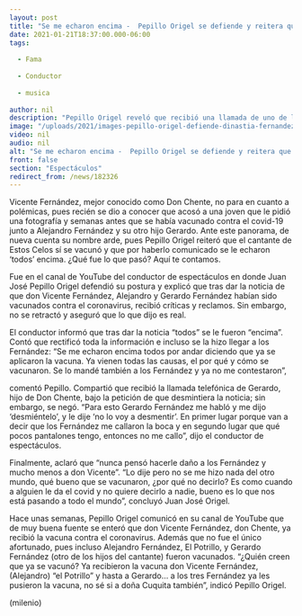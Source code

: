 ```yaml
---
layout: post
title: "Se me echaron encima -  Pepillo Origel se defiende y reitera que Vicente Fernández sí se vacunó"
date: 2021-01-21T18:37:00.000-06:00
tags:
  
  - Fama
  
  - Conductor
  
  - musica
  
author: nil
description: "Pepillo Origel reveló que recibió una llamada de uno de los hijos del cantante para desmentir que 'Vicente Fernández' sí se vacunó contra covid-19; se negó y así se defendió. "
image: "/uploads/2021/images-pepillo-origel-defiende-dinastia-fernandez.jpg"
video: nil
audio: nil
alt: "Se me echaron encima -  Pepillo Origel se defiende y reitera que Vicente Fernández sí se vacunó"
front: false
section: "Espectáculos"
redirect_from: /news/182326
---
```


Vicente Fernández, mejor conocido como Don Chente, no para en cuanto a polémicas, pues recién se dio a conocer que acosó a una joven que le pidió una fotografía y semanas antes que se había vacunado contra el covid-19 junto a Alejandro Fernández y su otro hijo Gerardo. Ante este panorama, de nueva cuenta su nombre arde, pues Pepillo Origel reiteró que el cantante de Estos Celos sí se vacunó y que por haberlo comunicado se le echaron ‘todos’ encima. ¿Qué fue lo que pasó? Aquí te contamos. 

Fue en el canal de YouTube del conductor de espectáculos en donde Juan José Pepillo Origel defendió su postura y explicó que tras dar la noticia de que don Vicente Fernández, Alejandro y Gerardo Fernández habían sido vacunados contra el coronavirus, recibió críticas y reclamos. Sin embargo, no se retractó y aseguró que lo que dijo es real. 

El conductor informó que tras dar la noticia “todos” se le fueron “encima”. Contó que rectificó toda la información e incluso se la hizo llegar a los Fernández: 
“Se me echaron encima todos por andar diciendo que ya se aplicaron la vacuna. Ya vienen todas las causas, el por qué y cómo se vacunaron. Se lo mandé también a los Fernández y ya no me contestaron”, 

comentó Pepillo. Compartió que recibió la llamada telefónica de Gerardo, hijo de Don Chente, bajo la petición de que desmintiera la noticia; sin embargo, se negó. “Para esto Gerardo Fernández me habló y me dijo ‘desmiéntelo’, y le dije ‘no lo voy a desmentir’. En primer lugar porque van a decir que los Fernández me callaron la boca y en segundo lugar que qué pocos pantalones tengo, entonces no me callo”, dijo el conductor de espectáculos. 

Finalmente, aclaró que “nunca pensó hacerle daño a los Fernández y mucho menos a don Vicente”. “Lo dije pero no se me hizo nada del otro mundo, qué bueno que se vacunaron, ¿por qué no decirlo? Es como cuando a alguien le da el covid y no quiere decirlo a nadie, bueno es lo que nos está pasando a todo el mundo”, concluyó Juan José Origel.​

Hace unas semanas, Pepillo Origel comunicó en su canal de YouTube que de muy buena fuente se enteró que don Vicente Fernández, don Chente, ya recibió la vacuna contra el coronavirus. Además que no fue el único afortunado, pues incluso Alejandro Fernández, El Potrillo, y Gerardo Fernández (otro de los hijos del cantante) fueron vacunados.  “¿Quién creen que ya se vacunó? Ya recibieron la vacuna don Vicente Fernández, (Alejandro) “el Potrillo” y hasta a Gerardo… a los tres Fernández ya les pusieron la vacuna, no sé si a doña Cuquita también”, indicó Pepillo Origel.  

(milenio)